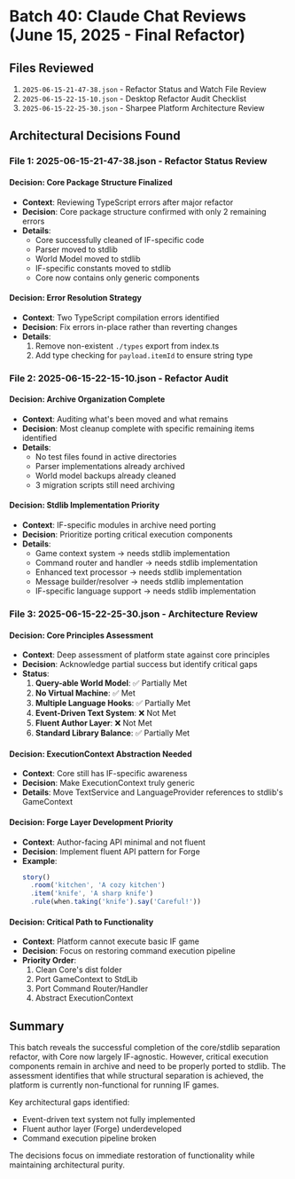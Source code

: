 # Batch 40: Claude Chat Reviews (June 15, 2025 - Final Refactor)

## Files Reviewed
1. `2025-06-15-21-47-38.json` - Refactor Status and Watch File Review
2. `2025-06-15-22-15-10.json` - Desktop Refactor Audit Checklist
3. `2025-06-15-22-25-30.json` - Sharpee Platform Architecture Review

## Architectural Decisions Found

### File 1: 2025-06-15-21-47-38.json - Refactor Status Review

#### Decision: Core Package Structure Finalized
- **Context**: Reviewing TypeScript errors after major refactor
- **Decision**: Core package structure confirmed with only 2 remaining errors
- **Details**:
  - Core successfully cleaned of IF-specific code
  - Parser moved to stdlib
  - World Model moved to stdlib
  - IF-specific constants moved to stdlib
  - Core now contains only generic components

#### Decision: Error Resolution Strategy
- **Context**: Two TypeScript compilation errors identified
- **Decision**: Fix errors in-place rather than reverting changes
- **Details**:
  1. Remove non-existent `./types` export from index.ts
  2. Add type checking for `payload.itemId` to ensure string type

### File 2: 2025-06-15-22-15-10.json - Refactor Audit

#### Decision: Archive Organization Complete
- **Context**: Auditing what's been moved and what remains
- **Decision**: Most cleanup complete with specific remaining items identified
- **Details**:
  - No test files found in active directories
  - Parser implementations already archived
  - World model backups already cleaned
  - 3 migration scripts still need archiving

#### Decision: Stdlib Implementation Priority
- **Context**: IF-specific modules in archive need porting
- **Decision**: Prioritize porting critical execution components
- **Details**:
  - Game context system → needs stdlib implementation
  - Command router and handler → needs stdlib implementation
  - Enhanced text processor → needs stdlib implementation
  - Message builder/resolver → needs stdlib implementation
  - IF-specific language support → needs stdlib implementation

### File 3: 2025-06-15-22-25-30.json - Architecture Review

#### Decision: Core Principles Assessment
- **Context**: Deep assessment of platform state against core principles
- **Decision**: Acknowledge partial success but identify critical gaps
- **Status**:
  1. **Query-able World Model**: ✅ Partially Met
  2. **No Virtual Machine**: ✅ Met
  3. **Multiple Language Hooks**: ✅ Partially Met
  4. **Event-Driven Text System**: ❌ Not Met
  5. **Fluent Author Layer**: ❌ Not Met
  6. **Standard Library Balance**: ✅ Partially Met

#### Decision: ExecutionContext Abstraction Needed
- **Context**: Core still has IF-specific awareness
- **Decision**: Make ExecutionContext truly generic
- **Details**: Move TextService and LanguageProvider references to stdlib's GameContext

#### Decision: Forge Layer Development Priority
- **Context**: Author-facing API minimal and not fluent
- **Decision**: Implement fluent API pattern for Forge
- **Example**:
  ```typescript
  story()
    .room('kitchen', 'A cozy kitchen')
    .item('knife', 'A sharp knife')
    .rule(when.taking('knife').say('Careful!'))
  ```

#### Decision: Critical Path to Functionality
- **Context**: Platform cannot execute basic IF game
- **Decision**: Focus on restoring command execution pipeline
- **Priority Order**:
  1. Clean Core's dist folder
  2. Port GameContext to StdLib
  3. Port Command Router/Handler
  4. Abstract ExecutionContext

## Summary

This batch reveals the successful completion of the core/stdlib separation refactor, with Core now largely IF-agnostic. However, critical execution components remain in archive and need to be properly ported to stdlib. The assessment identifies that while structural separation is achieved, the platform is currently non-functional for running IF games.

Key architectural gaps identified:
- Event-driven text system not fully implemented
- Fluent author layer (Forge) underdeveloped
- Command execution pipeline broken

The decisions focus on immediate restoration of functionality while maintaining architectural purity.